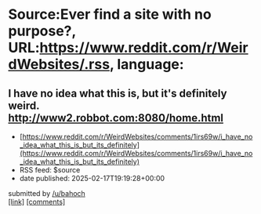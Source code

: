 # Source:Ever find a site with no purpose?, URL:https://www.reddit.com/r/WeirdWebsites/.rss, language:

## I have no idea what this is, but it's definitely weird. http://www2.robbot.com:8080/home.html
 - [https://www.reddit.com/r/WeirdWebsites/comments/1irs69w/i_have_no_idea_what_this_is_but_its_definitely](https://www.reddit.com/r/WeirdWebsites/comments/1irs69w/i_have_no_idea_what_this_is_but_its_definitely)
 - RSS feed: $source
 - date published: 2025-02-17T19:19:28+00:00

&#32; submitted by &#32; <a href="https://www.reddit.com/user/bahoch"> /u/bahoch </a> <br/> <span><a href="http://www.robbot.com">[link]</a></span> &#32; <span><a href="https://www.reddit.com/r/WeirdWebsites/comments/1irs69w/i_have_no_idea_what_this_is_but_its_definitely/">[comments]</a></span>

